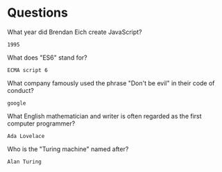 # Questions

What year did Brendan Eich create JavaScript?

```
1995
```

What does "ES6" stand for?

```
ECMA script 6 
```

What company famously used the phrase "Don't be evil" in their code of conduct?

```
google
```

What English mathematician and writer is often regarded as the first computer programmer?

```
Ada Lovelace 
```

Who is the "Turing machine" named after?

```
Alan Turing 
```
